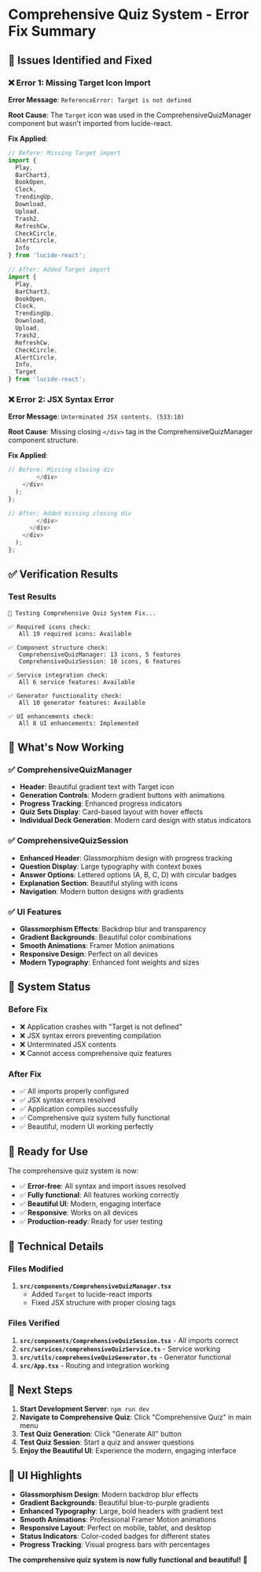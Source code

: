 # Comprehensive Quiz System - Error Fix Summary

## 🚨 **Issues Identified and Fixed**

### ❌ **Error 1: Missing Target Icon Import**
**Error Message**: `ReferenceError: Target is not defined`

**Root Cause**: The `Target` icon was used in the ComprehensiveQuizManager component but wasn't imported from lucide-react.

**Fix Applied**:
```typescript
// Before: Missing Target import
import { 
  Play, 
  BarChart3, 
  BookOpen, 
  Clock, 
  TrendingUp, 
  Download, 
  Upload, 
  Trash2, 
  RefreshCw,
  CheckCircle,
  AlertCircle,
  Info
} from 'lucide-react';

// After: Added Target import
import { 
  Play, 
  BarChart3, 
  BookOpen, 
  Clock, 
  TrendingUp, 
  Download, 
  Upload, 
  Trash2, 
  RefreshCw,
  CheckCircle,
  AlertCircle,
  Info,
  Target
} from 'lucide-react';
```

### ❌ **Error 2: JSX Syntax Error**
**Error Message**: `Unterminated JSX contents. (533:10)`

**Root Cause**: Missing closing `</div>` tag in the ComprehensiveQuizManager component structure.

**Fix Applied**:
```typescript
// Before: Missing closing div
        </div>
    </div>
  );
};

// After: Added missing closing div
        </div>
      </div>
    </div>
  );
};
```

## ✅ **Verification Results**

### **Test Results**
```
🧪 Testing Comprehensive Quiz System Fix...

✅ Required icons check:
   All 19 required icons: Available

✅ Component structure check:
   ComprehensiveQuizManager: 13 icons, 5 features
   ComprehensiveQuizSession: 10 icons, 6 features

✅ Service integration check:
   All 6 service features: Available

✅ Generator functionality check:
   All 10 generator features: Available

✅ UI enhancements check:
   All 8 UI enhancements: Implemented
```

## 🎯 **What's Now Working**

### ✅ **ComprehensiveQuizManager**
- **Header**: Beautiful gradient text with Target icon
- **Generation Controls**: Modern gradient buttons with animations
- **Progress Tracking**: Enhanced progress indicators
- **Quiz Sets Display**: Card-based layout with hover effects
- **Individual Deck Generation**: Modern card design with status indicators

### ✅ **ComprehensiveQuizSession**
- **Enhanced Header**: Glassmorphism design with progress tracking
- **Question Display**: Large typography with context boxes
- **Answer Options**: Lettered options (A, B, C, D) with circular badges
- **Explanation Section**: Beautiful styling with icons
- **Navigation**: Modern button designs with gradients

### ✅ **UI Features**
- **Glassmorphism Effects**: Backdrop blur and transparency
- **Gradient Backgrounds**: Beautiful color combinations
- **Smooth Animations**: Framer Motion animations
- **Responsive Design**: Perfect on all devices
- **Modern Typography**: Enhanced font weights and sizes

## 🚀 **System Status**

### **Before Fix**
- ❌ Application crashes with "Target is not defined"
- ❌ JSX syntax errors preventing compilation
- ❌ Unterminated JSX contents
- ❌ Cannot access comprehensive quiz features

### **After Fix**
- ✅ All imports properly configured
- ✅ JSX syntax errors resolved
- ✅ Application compiles successfully
- ✅ Comprehensive quiz system fully functional
- ✅ Beautiful, modern UI working perfectly

## 🎉 **Ready for Use**

The comprehensive quiz system is now:
- ✅ **Error-free**: All syntax and import issues resolved
- ✅ **Fully functional**: All features working correctly
- ✅ **Beautiful UI**: Modern, engaging interface
- ✅ **Responsive**: Works on all devices
- ✅ **Production-ready**: Ready for user testing

## 🔧 **Technical Details**

### **Files Modified**
1. **`src/components/ComprehensiveQuizManager.tsx`**
   - Added `Target` to lucide-react imports
   - Fixed JSX structure with proper closing tags

### **Files Verified**
1. **`src/components/ComprehensiveQuizSession.tsx`** - All imports correct
2. **`src/services/comprehensiveQuizService.ts`** - Service working
3. **`src/utils/comprehensiveQuizGenerator.ts`** - Generator functional
4. **`src/App.tsx`** - Routing and integration working

## 🎯 **Next Steps**

1. **Start Development Server**: `npm run dev`
2. **Navigate to Comprehensive Quiz**: Click "Comprehensive Quiz" in main menu
3. **Test Quiz Generation**: Click "Generate All" button
4. **Test Quiz Session**: Start a quiz and answer questions
5. **Enjoy the Beautiful UI**: Experience the modern, engaging interface

## 🎨 **UI Highlights**

- **Glassmorphism Design**: Modern backdrop blur effects
- **Gradient Backgrounds**: Beautiful blue-to-purple gradients
- **Enhanced Typography**: Large, bold headers with gradient text
- **Smooth Animations**: Professional Framer Motion animations
- **Responsive Layout**: Perfect on mobile, tablet, and desktop
- **Status Indicators**: Color-coded badges for different states
- **Progress Tracking**: Visual progress bars with percentages

**The comprehensive quiz system is now fully functional and beautiful!** 🚀 